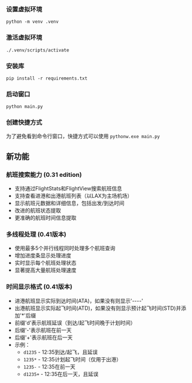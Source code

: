 ### 设置虚拟环境
`python -m venv .venv`

### 激活虚拟环境
`./.venv/scripts/activate`

### 安装库
`pip install -r requirements.txt`

### 启动窗口
`python main.py`

### 创建快捷方式
为了避免看到命令行窗口，快捷方式可以使用
`pythonw.exe main.py`

## 新功能

### 航班搜索能力 (0.31 edition)
- 支持通过FlightStats和FlightView搜索航班信息
- 支持查看进港和出港航班列表（以LAX为主场机场）
- 显示航班元数据和详细信息，包括出发/到达时间
- 改进的航班状态提取
- 更准确的航班时间信息提取

### 多线程处理 (0.41版本)
- 使用最多5个并行线程同时处理多个航班查询
- 增加进度条显示处理进度
- 实时显示每个航班处理状态
- 显著提高大量航班处理速度

### 时间显示格式 (0.41版本)
- 进港航班显示实际到达时间(ATA)，如果没有则显示'----'
- 出港航班显示实际起飞时间(ATD)，如果没有则显示预计起飞时间(STD)并添加'*'后缀
- 前缀'd'表示航班延误（到达/起飞时间晚于计划时间）
- 后缀'-'表示航班在前一天
- 后缀'+'表示航班在后一天
- 示例：
  * `d1235` - 12:35到达/起飞，且延误
  * `1235*` - 12:35计划起飞时间（仅用于出港）
  * `1235-` - 12:35在前一天
  * `d1235+` - 12:35在后一天，且延误


